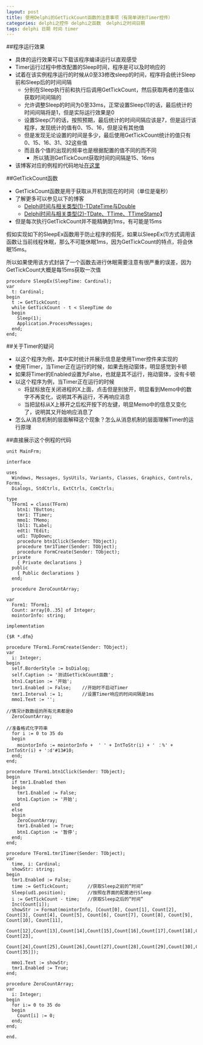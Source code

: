 ```yaml
---
layout: post
title: 使用Delphi的GetTickCount函数的注意事项（有简单讲到Timer控件）
categories: delphi之控件 delphi之函数  delphi之时间日期
tags: delphi 日期 时间 timer
---
```


##程序运行效果

* 具体的运行效果可以下载该程序编译运行以直观感受
* Timer运行过程中修改配置的Sleep时间，程序是可以及时响应的
* 试着在该实例程序运行的时候从0至33修改sleep的时间，程序将会统计Sleep前和Sleep后的时间间隔
  * 分别在Sleep执行前和执行后调用GetTickCount，然后获取两者的差值以获取时间间隔的
  * 允许调整Sleep的时间为0至33ms，正常设置Sleep(1)的话，最后统计的时间间隔将是1，但是实际运行效果是0
  * 设置Sleep(7)的话，按照预期，最后统计的时间间隔应该是7，但是运行该程序，发现统计的值有0、15、16，但是没有其他值
  * 但是发现无论设置的时间是多少，最后使用GetTickCount统计的值只有0、15、16、31、32这些值
  * 而且各个值的出现的频率也是根据配置的值不同的而不同
	* 所以猜测GetTickCount获取时间的间隔是15、16ms
* 该博客对应的例程的代码地址[在这里](../download/20160413/GetTickCount.zip)

##GetTickCount函数

* GetTickCount函数是用于获取从开机到现在的时间（单位是毫秒）
* 了解更多可以参见以下的博客
	* [Delphi时间与相关类型(1)-TDateTime与Double](http://www.xumenger.com/delphi-datetime-01-20160304/)
	* [Delphi时间与相关类型(2)-TDate、TTime、TTimeStamp](http://www.xumenger.com/delphi-datetime-02-20160304/)】
* 但是每次执行GetTickCount并不能精确到1ms，有可能是15ms

假如实现如下的SleepEx函数用于防止程序的假死，如果以SleepEx(1)方式调用该函数让当前线程休眠，那么不可能休眠1ms，因为GetTickCount的特点，将会休眠15ms。

所以如果使用该方式封装了一个函数去进行休眠需要注意有很严重的误差，因为GetTickCount大概是每15ms获取一次值

```
procedure SleepEx(SleepTime: Cardinal);
var
  t: Cardinal;
begin
  t := GetTickCount;
  while GetTickCount - t < SleepTime do
  begin
    Sleep(1);
    Application.ProcessMessages;
  end;
end;
```

##关于Timer的疑问

* 以这个程序为例，其中实时统计并展示信息是使用Timer控件来实现的
* 使用Timer，当Timer正在运行的时候，如果去拖动窗体，明显感觉到卡顿
* 如果将Timer的Enabled设置为False，也就是其不运行，拖动窗体，没有卡顿
* 以这个程序为例，当Timer正在运行的时候
	* 将鼠标放在关闭进程的X上面，点击但是别放开，明显看到Memo中的数字不再变化，说明其不再运行，不再响应消息
	* 当把鼠标从X上移开之后松开按下的左键，明显Memo中的信息又变化了，说明其又开始响应消息了
* 怎么从消息机制的层面解释这个现象？怎么从消息机制的层面理解Timer的运行原理

##直接展示这个例程的代码

```
unit MainFrm;

interface

uses
  Windows, Messages, SysUtils, Variants, Classes, Graphics, Controls, Forms,
  Dialogs, StdCtrls, ExtCtrls, ComCtrls;

type
  TForm1 = class(TForm)
    btn1: TButton;
    tmr1: TTimer;
    mmo1: TMemo;
    lbl1: TLabel;
    edt1: TEdit;
    ud1: TUpDown;
    procedure btn1Click(Sender: TObject);
    procedure tmr1Timer(Sender: TObject);
    procedure FormCreate(Sender: TObject);
  private
    { Private declarations }
  public
    { Public declarations }
  end;

  procedure ZeroCountArray;

var
  Form1: TForm1;
  Count: array[0..35] of Integer;
  mointorInfo: string;

implementation

{$R *.dfm}

procedure TForm1.FormCreate(Sender: TObject);
var
  i: Integer;
begin
  self.BorderStyle := bsDialog;
  self.Caption := '测试GetTickCount函数';
  btn1.Caption := '开始';
  tmr1.Enabled := False;    //开始时不启动Timer
  tmr1.Interval := 1;       //设置Timer响应的时间间隔是1ms
  mmo1.Text := '';

//情况计数数组的所有元素都是0
  ZeroCountArray;

//准备格式化字符串
  for i := 0 to 35 do
  begin
    mointorInfo := mointorInfo +  ' ' + IntToStr(i) + ' ：%' + IntToStr(i) + ':d'#13#10;
  end;
end;

procedure TForm1.btn1Click(Sender: TObject);
begin
  if tmr1.Enabled then
  begin
    tmr1.Enabled := False;
    btn1.Caption := '开始';
  end
  else
  begin
    ZeroCountArray;
    tmr1.Enabled := True;
    btn1.Caption := '暂停';
  end;
end;

procedure TForm1.tmr1Timer(Sender: TObject);
var
  time, i: Cardinal;
  showStr: string;
begin
  tmr1.Enabled := False;
  time := GetTickCount;       //获取Sleep之前的“时间”
  Sleep(ud1.position);        //按照在界面的配置进行Sleep
  i := GetTickCount - time;   //获取Sleep之后的“时间”
  Inc(Count[i]); 
  showStr := Format(mointorInfo, [Count[0], Count[1], Count[2], Count[3], Count[4], Count[5], Count[6], Count[7], Count[8], Count[9], Count[10], Count[11],
                                  Count[12],Count[13],Count[14],Count[15],Count[16],Count[17],Count[18],Count[19],Count[20],Count[21],Count[22], Count[23],
                                  Count[24],Count[25],Count[26],Count[27],Count[28],Count[29],Count[30],Count[31],Count[32],Count[33],Count[34], Count[35]]);

  mmo1.Text := showStr; 
  tmr1.Enabled := True;
end;

procedure ZeroCountArray;
var
  i: Integer;
begin
  for i:= 0 to 35 do
  begin
    Count[i] := 0;
  end;
end;

end.
```
